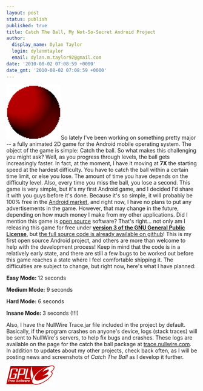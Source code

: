```yaml
---
layout: post
status: publish
published: true
title: Catch The Ball, My Not-So-Secret Android Project
author:
  display_name: Dylan Taylor
  login: dylanmtaylor
  email: dylan.m.taylor92@gmail.com
date: '2010-08-02 07:08:59 +0000'
date_gmt: '2010-08-02 07:08:59 +0000'
---
```

<p><a href="/images/blog/2010/11/catch-the-ball.png"><img class="alignleft size-full wp-image-137" title="Catch The Ball Logo" src="/images/blog/2010/11/catch-the-ball.png" alt="" width="144" height="144" /></a>So lately I've been working on something pretty major -- a fully animated 2D game for the Android mobile operating system. The object of the game is simple: Catch the ball. So what makes this challenging you might ask? Well, as you progress through levels, the ball gets increasingly faster. In fact, at the moment, I have it moving at <strong>7X </strong>the starting speed at the hardest difficulty. You have to catch the ball within a certain time limit, or else you lose. The amount of time you have depends on the difficulty level. Also, every time you miss the ball, you lose a second. This game is very simple, but it's my first Android game, and I decided I'd share it with you guys before it's done. Because it's so simple, it will probably be 100% free in the <a class="zem_slink" title="Android Market" rel="homepage" href="http://www.android.com/market/">Android market</a>, and right now, I have no plans to put any advertisements in the game. However, that may change in the future, depending on how much money I make from my other applications. Did I mention this game is <a class="zem_slink" title="Open source" rel="wikipedia" href="http://en.wikipedia.org/wiki/Open_source">open source</a> software? That's right... not only am I releasing this game for free under <a title="GNU General Public License version 3" href="http://www.gnu.org/licenses/gpl.html"><strong>ver</strong><strong>sion 3 of the GNU General Public Licens</strong><strong>e</strong></a>, but <a title="Catch The Ball Repository on Github" href="http://github.com/dylanmtaylor/Catch-The-Ball">the full source code is already available on github</a>! This is my first open source Android project, and others are more than welcome to help with the development process! Keep in mind that the code is in a relatively early state, and there are still a few bugs to be worked out before this game reaches a state where I feel comfortable shipping it. The difficulties are subject to change, but right now, here's what I have planned:</p>
<p><strong>Easy Mode: </strong>12 seconds</p>
<p><strong>Medium Mode:</strong> 9 seconds</p>
<p><strong>Hard Mode:</strong> 6 seconds</p>
<p><strong>Insane Mode: </strong>3 seconds (!!!)</p>
<p>Also, I have the NullWire Trace.jar file included in the project by default. Basically, if the program crashes on anyone's device, logs (stack traces) will be sent to NullWire's servers, to help fix bugs and crashes. These logs are available on the page for the catch the ball package at <a href="http://trace.nullwire.com/">trace.nullwire.com</a>. In addition to updates about my other projects, check back often, as I will be posting news and screenshots of <em>Catch The Ball</em> as I develop it further.</p>
<p><a href="/images/blog/2010/11/gplv3-127x51.png"><img class="alignnone size-full wp-image-142" title="GNU General Public License Version 3" src="/images/blog/2010/11/gplv3-127x51.png" alt="" width="127" height="51" /></a></p>
